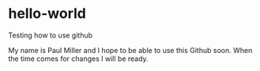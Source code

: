 # hello-world
Testing how to use github


My name is Paul Miller and I hope to be able to use this Github soon.
When the time comes for changes I will be ready.
